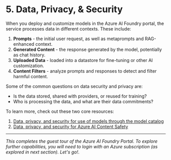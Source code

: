 
# 5. Data, Privacy, & Security

When you deploy and customize models in the Azure AI Foundry portal, the service processes data in different contexts. These include:

1. **Prompts** - the initial user request, as well as metaprompts and RAG-enhanced context.
1. **Generated Content** - the response generated by the model, potentially as chat history.
1. **Uploaded Data** - loaded into a datastore for fine-tuning or other AI customization.
1. **Content Filters** - analyze prompts and responses to detect and filter harmful content.

Some of the common questions on data security and privacy are:

- Is the data stored, shared with providers, or reused for training?
- Who is processing the data, and what are their data commitments?

To learn more, check out these two core resources:

1. [Data, privacy, and security for use of models through the model catalog](https://learn.microsoft.com/en-us/azure/ai-studio/how-to/concept-data-privacy)
1. [Data, privacy, and security for Azure AI Content Safety](https://learn.microsoft.com/en-us/legal/cognitive-services/content-safety/data-privacy)


---

_This completes the guest tour of the Azure AI Foundry Portal. To explore further capabilities, you will need to login with an Azure subscription (as explored in next section). Let's go!_.